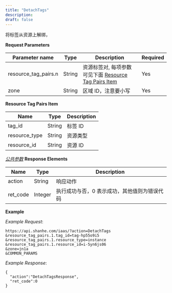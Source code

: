 ```yaml
---
title: "DetachTags"
description: 
draft: false
---
```




将标签从资源上解绑，

**Request Parameters**

| Parameter name | Type | Description | Required |
| --- | --- | --- | --- |
| resource_tag_pairs.n | String | 资源标签对, 每项参数可见下面 [Resource Tag Pairs Item](#resource-tag-pairs-item) | Yes |
| zone | String | 区域 ID，注意要小写 | Yes |

**Resource Tag Pairs Item**

| Name | Type | Description |
| --- | --- | --- |
| tag_id | String | 标签 ID |
| resource_type | String | 资源类型 |
| resource_id | String | 资源 ID |

[_公共参数_](../../../parameters/) **Response Elements**

| Name | Type | Description |
| --- | --- | --- |
| action | String | 响应动作 |
| ret_code | Integer | 执行成功与否，0 表示成功，其他值则为错误代码 |

**Example**

_Example Request_:

```
https://api.shanhe.com/iaas/?action=DetachTags
&resource_tag_pairs.1.tag_id=tag-hp55o9i5
&resource_tag_pairs.1.resource_type=instance
&resource_tag_pairs.1.resource_id=i-5yn6js06
&zone=jn1a
&COMMON_PARAMS
```

_Example Response_:

```
{
  "action":"DetachTagsResponse",
  "ret_code":0
}
```
